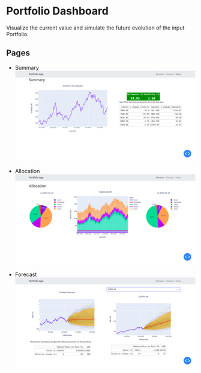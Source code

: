 # Portfolio Dashboard

Visualize the current value and simulate the future evolution of the input Portfolio.


## Pages

 - Summary 
![home_screenshot](imgs/home.png)

 - Allocation
![allocation_screenshot](imgs/allocation.png)

 - Forecast
![forecast_screenshot](imgs/forecast.png)

